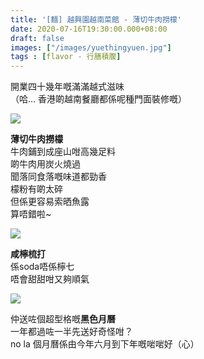```yaml
---
title: '[麵] 越興園越南菜館 - 薄切牛肉撈檬'
date: 2020-07-16T19:30:00.000+08:00
draft: false
images: ["/images/yuethingyuen.jpg"]
tags : [flavor - 行膳積腹]
---
```


開業四十幾年嘅滿滿越式滋味    
（哈... 香港啲越南餐廳都係呢種門面裝修嘅）

![](/images/yuethingyuen.jpg)
  
**薄切牛肉撈檬**  
牛肉鋪到成座山咁高幾足料  
啲牛肉用炭火燒過  
聞落同食落嘅味道都勁香  
檬粉有啲太碎  
但係更容易索晒魚露  
算唔錯啦~
 
![](/images/yuethingyuen1.jpg)  
  
**咸檸梳打**  
係soda唔係檸七  
唔會甜甜咁又夠順氣  

![](/images/yuethingyuen2.jpg)  

仲送咗個超型格嘅**黑色月曆**  
一年都過咗一半先送好奇怪咁？  
no la 個月曆係由今年六月到下年嘅啱啱好（心）
